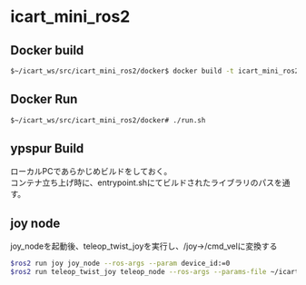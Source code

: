 # icart_mini_ros2
## Docker build
```bash
$~/icart_ws/src/icart_mini_ros2/docker$ docker build -t icart_mini_ros2:latest .
```

## Docker Run
```bash
$~/icart_ws/src/icart_mini_ros2/docker# ./run.sh 
```

## ypspur Build
ローカルPCであらかじめビルドをしておく。  
コンテナ立ち上げ時に、entrypoint.shにてビルドされたライブラリのパスを通す。  

## joy node
joy_nodeを起動後、teleop_twist_joyを実行し、/joy->/cmd_velに変換する
```bash
$ros2 run joy joy_node --ros-args --param device_id:=0
$ros2 run teleop_twist_joy teleop_node --ros-args --params-file ~/icart_ws/icart_mini_ros2/icart_mini_ypspur_bridge/teleop_twist_joy_f710_params.yaml 
```